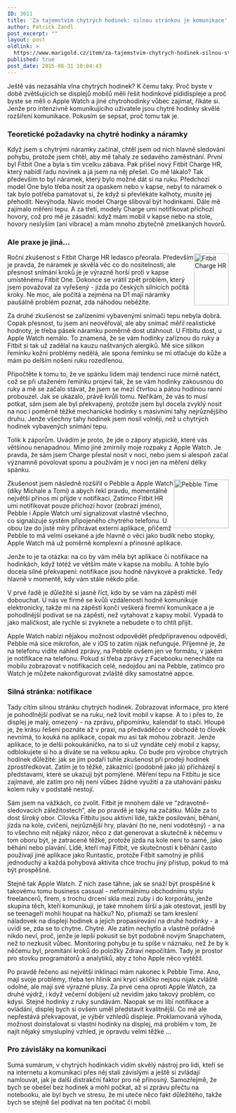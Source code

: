 ```yaml
---
ID: 3011
title: 'Za tajemstvím chytrých hodinek: silnou stránkou je komunikace'
author: Patrick Zandl
post_excerpt: ""
layout: post
oldlink: >
  https://www.marigold.cz/item/za-tajemstvim-chytrych-hodinek-silnou-strankou-je-komunikace
published: true
post_date: 2015-08-31 10:04:43
---
```

<p>Ještě vás nezasáhla vlna chytrých hodinek? K čemu taky. Proč byste v době zvětšujících se displejů mobilů měli řešit hodinkové pididispleje a proč byste se měli o Apple Watch a jiné chytrohodinky vůbec zajímat, říkáte si. Jenže pro intenzivně komunikujícího uživatele jsou chytré hodinky skvělé rozšíření komunikace. Pokusím se sepsat, proč tomu tak je.</p>


<!--more-->

<h3>Teoretické požadavky na chytré hodinky a náramky</h3>
<p>Když jsem s chytrými náramky začínal, chtěl jsem od nich hlavně sledování pohybu, protože jsem chtěl, aby mě tahaly ze sedavého zaměstnání. První byl Fitbit One a byla s tím vcelku zábava. Pak přišel nový Fitbit Charge HR, který nabídl řadu novinek a já jsem na něj přešel. Co mě lákalo? Tak především to byl náramek, který bylo možné dát si na ruku. Předchozí model One bylo třeba nosit za opaskem nebo v kapse, nebyl to náramek o tak bylo potřeba pamatovat si, že když si převlékáte kalhoty, musíte jej přehodit. Nevýhoda. Navíc model Charge sliboval být hodinkami. Dále mě zajímalo měření tepu. A za třetí, modely Charge umí notifikovat příchozí hovory, což pro mě je zásadní: když mám mobil v kapse nebo na stole, hovory neslyším (ani vibrace) a mám mnoho zbytečně zmeškaných hovorů.</p>

<h3>Ale praxe je jiná…</h3>
<p><img style="float: right;" title="fitbitchargehr.jpg" src="http://www.marigold.cz/wp-content/uploads/fitbitchargehr.jpg" alt="Fitbit Charge HR" width="79" height="118" border="0" /></p>

<p>Roční zkušenost s Fitbit Charge HR ledasco přeorala. Především je pravda, že náramek je skvělá věc co do nositelnosti, ale přesnost snímání kroků je je výrazně horší proti v kapse umístěnému Fitbit One. Dokonce se vrátil zpět problém, který jsem považoval za vyřešený - jízda po českých silnicích počítá kroky. Ne moc, ale počítá a zejména na D1 mají náramky paušálně problém poznat, zda náhodou neběžíte.</p>

<p>Za druhé zkušenost se zařízeními vybavenými snímači tepu nebyla dobrá. Copak přesnost, tu jsem ani neověřoval, ale aby snímač měřil realistické hodnoty, je třeba pásek náramku poměrně dost utáhnout. U Fitbitu dost, u Apple Watch nemálo. To znamená, že se vám hodinky zaříznou do ruky a Fitbit si tak už zadělal na kauzu naštvaných alergiků. Mě sice silikon řemínku kožní problémy nedělá, ale spona řemínku se mi otlačuje do kůže a mám po delším nošení ruku rozedřenou.</p>

<p>Připočtěte k tomu to, že ve spánku lidem mají tendenci ruce mírně natéct, což se při utaženém řemínku projeví tak, že se vám hodinky zakousnou do ruky a mě se začalo stávat, že jsem se mezi čtvrtou a pátou hodinou ranní probouzel. Jak se ukázalo, právě kvůli tomu. Neříkám, že vás to musí potkat, sám jsem ale byl překvapený, protože jsem byl docela zvyklý nosit na noc i poměrně těžké mechanické hodinky s masivními tahy nejrůznějšího druhu. Jenže všechny tahy hodinek jsem nosil volněji, než u chytrých hodinek vybavených snímání tepu.</p>

<p>Tolik k záporům. Uvádím je proto, že jde o zápory atypické, které vás většinou nenapadnou. Mimo jiné zmírnily moje rozpaky z Apple Watch. Je pravda, že sám jsem Charge přestal nosit v noci, nebo jsem si alespoň začal významně povolovat sponu a používám je v noci jen na měření délky spánku.</p>

<p><img style="float: right;" title="pebble.jpg" src="http://www.marigold.cz/wp-content/uploads/pebble.jpg" alt="Pebble Time" width="125" height="111" border="0" /></p>

<p>Zkušenost jsem následně rozšířil o Pebble a Apple Watch (díky Michale a Tomi) a abych řekl pravdu, momentálně největší přínos mi přijde v notifikaci. Zatímco Fitbit HR umí notifikovat pouze příchozí hovor (zobrazí jméno), Pebble i Apple Watch umí signalizovat vlastně všechno, co signalizuje systém připojeného chytrého telefonu. U obou lze do jisté míry přihrávat externí aplikace, přičemž Pebble to má velmi osekané a jde hlavně o věci jako budík nebo stopky, Apple Watch má už poměrně komplexní a přínosné aplikace.</p>

<p>Jenže to je ta otázka: na co by vám měla být aplikace či notifikace na hodinkách, když totéž ve větším máte v kapse na mobilu. A tohle bylo docela silné překvapení: notifikace jsou hodně návykové a praktické. Tedy hlavně v momentě, kdy vám stále někdo píše.</p>

<p>V prvé řadě je důležité si jasně říct, kdo by se vám na zápěstí měl dobouchat. U nás ve firmě se kvůli vzdálenosti hodně komunikuje elektronicky, takže mi na zápěstí končí veškerá firemní komunikace a je pohodlnější podívat se na zápěstí, než vytahovat z kapsy mobil. Vypadá to jako maličkost, ale rychle si zvyknete a nebudete o to chtít přijít.</p>

<p>Apple Watch nabízí nějakou možnost odpovědět předpřipravenou odpovědí, Pebble má sice mikrofon, ale v iOS to zatím nijak nefunguje. Příjemné je, že na telefonu vidíte náhled zprávy, na Pebble ovšem jen ve formátu, v jakém je notifikace na telefonu. Pokud si třeba zprávy z Facebooku nenecháte na mobilu zobrazovat v notifikacích celé, nedojdou ani na Pebble, zatímco pro Watch je můžete nakonfigurovat zvláště díky samostatné appce.</p>

<h3>Silná stránka: notifikace</h3>
<p>Tady cítím silnou stránku chytrých hodinek. Zobrazovat informace, pro které je pohodlnější podívat se na ruku, než lovit mobil v kapse. A to i přes to, že displej je malý, omezený - na zprávu, připomínku, kalendář to stačí. Hloupé je, že krásu řešení poznáte až v praxi, na předváděčce v obchodě to člověk nevnímá, to kouká na aplikace, copak mu asi tak mohou zobrazit. Jenže aplikace, to je delší pokoukáníčko, na to si už vyndáte celý mobil z kapsy, odblokujete si ho a díváte se na velkou apku. Co bude pro výrobce chytrých hodinek důležité: jak se jim podaří tuhle zkušenost při prodeji hodinek zprostředkovat. Zatím je to těžké, zákazníci (podobně jako já) přicházejí s představami, které se ukazují být pomýlené. Měření tepu na Fitbitu je sice zajímavé, ale zatím pro něj není vůbec žádné využití a za utahování pásku kolem ruky v podstatě nestojí.</p>

<p>Sám jsem na vážkách, co zvolit. Fitbit je mnohem dále ve “zdravotně-sledovacích záležitostech”, ale po pravdě je taky na začátku. Může za to dost široký obor. Cílovka Fitbitu jsou aktivní lidé, takže posilování, běhání, jízda na kole, cvičení, nejrůznější hry, plavání (to ne, není vodotěsný) - a na to všechno mít nějaký názor, něco z dat generovat a skutečně k něčemu v tom oboru být, je zatraceně těžké, protože jízda na kole není to samé, jako běhání nebo plavání. Lidé, kteří mají Fitbit, ve skutečnosti k běhání často používají jiné aplikace jako Runtastic, protože Fitbit samotný je příliš jednoduchý a každá pohybová aktivita chce trochu jiný přistup, pokud to má být prospěšné.</p>

<p>Stejně tak Apple Watch. Z nich zase táhne, jak se snaží být prospěšné k takovému tomu business cassual - neformálnímu obchodnímu stylu freelancerů, firem, s trochu drcení skla mezi zuby i do korporátu, jenže skupina těch, kteří komunikují, je také mnohem širší a jak otestovat, jestli by se teenageři mohli houpat na háčku? No, přismaží se tam kreslení náladovek na displeji hodinek a jejich propasírování na druhé hodinky - a uvidí se, zda se to chytne. Chytré. Ale zatím nechytlo a vlastně pořádně nikdo neví, proč, jenže je lepší pokusit se být podobně novým Snapchatem, než to nezkusit vůbec. Monitoring pohybu je tu spíše v náznaku, než že by k něčemu byl, promítání kroků do položky Zdraví nepočítám. Tady je prostor pro stovku programátorů a analytiků, aby z toho Apple něco vytěžil.</p>

<p>Po pravdě řečeno asi největší inklinaci mám nakonec k Pebble Time. Ano, mají svoje problémy, třeba ten hliník ani krycí sklíčko nejsou nijak zvláště odolné, ale mají své výrazné plusy. Za prvé cena oproti Apple Watch, za druhé výdrž, i když večerní dobíjení už nevidím jako takový problém, co kdysi. Stejně hodinky z ruky sundávám. Naopak se mi líbí notifikace a ovládání, displej bych si ovšem uměl představit kvalitnější. Co mě ale nepřestává překvapovat, je výběr vzhledů displeje. Proklamovaná výhoda, možnost doinstalovat si vlastní hodinky na displej, má problém v tom, že najít nějaký smysluplný vzhled, je opravdu velmi těžké …</p>

<h3>Pro závisláky na komunikaci</h3>
<p>Suma sumárum, v chytrých hodinkách vidím skvělý nástroj pro lidi, kteří se na internetu a komunikaci přes něj stali závislými a ještě si zvládají namlouvat, jak je další distrakční faktor pro ně přínosný. Samozřejmě, že bych se obešel bez hodinek a mohl počkat, až si zprávu přečtu na notebooku, ale byl bych ve stresu, že mi uteče něco fakt důležitého, takže bych se stejně šel podívat na ten počítač či mobil.</p>

<p> </p>

<p> </p>

<p> </p>
